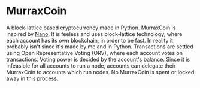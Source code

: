  # MurraxCoin
A block-lattice based cryptocurrency made in Python. MurraxCoin is inspired by [Nano](https://nano.org/). It is feeless and uses block-lattice technology, where each account has its own blockchain, in order to be fast. In reality it probably isn't since it's made by me and in Python. Transactions are settled using Open Representative Voting (ORV), where each account votes on transactions. Voting power is decided by the account's balance. Since it is infeasible for all accounts to run a node, accounts can delegate their MurraxCoin to accounts which run nodes. No MurraxCoin is spent or locked away in this process.
